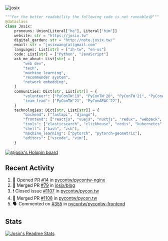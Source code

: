 ![josix](https://komarev.com/ghpvc/?username=josix)
```python
"""For the better readability the following code is not runnable😆"""
@dataclass
class Josix:
    pronouns: Union[Literal["he"], Literal["him"]]
    website: str = "https://josix.tw"
    digital_garden: str = "http://note.josix.tw/"
    email: str = "josixwang(at)gmail.com"
    languages: List[str] = ["zh-tw", "en-us"]
    code: List[str] = ["Python", "JavaScript"]
    ask_me_about: List[str] = [
        "web dev",
        "tech",
        "machine learning",
        "recommender system",
        "network embedding",
    ]
    communities: Dict[str, List[str]] = {
        "volunteer": ["PyConTW'19", "PyConTW'20", "PyConTW'21", "PyConAPAC'22"],
        "team_lead": ["PyConTW'21", "PyConAPAC'22"],
    }
    technologies: Dict[str, List[str]] = {
        "backend": ["fastapi", "django"],
        "frontend": ["reactjs", "vuejs", "nuxtjs", "redux", "webpack", "tailwindcss"],
        "tools": ["elasticsearch", "clickhouse", "redis", "kubernetes", "docker"],
        "shell": ["bash", "zsh"],
        "machine_learning": ["pytorch", "pytorch-geometric"],
        "editors": ["vscode", "vim"],
    }
```
[![@josix's Holopin board](https://holopin.io/api/user/board?user=josix)](https://holopin.io/@josix)

## Recent Activity
<!--START_SECTION:activity-->
1. 💪 Opened PR [#14](https://github.com/pycontw/pycontw-nginx/pull/14) in [pycontw/pycontw-nginx](https://github.com/pycontw/pycontw-nginx)
2. 🎉 Merged PR [#79](https://github.com/josix/blog/pull/79) in [josix/blog](https://github.com/josix/blog)
3. ❗️ Closed issue [#1107](https://github.com/pycontw/pycon.tw/issues/1107) in [pycontw/pycon.tw](https://github.com/pycontw/pycon.tw)
4. 🎉 Merged PR [#1108](https://github.com/pycontw/pycon.tw/pull/1108) in [pycontw/pycon.tw](https://github.com/pycontw/pycon.tw)
5. 🗣 Commented on [#355](https://github.com/pycontw/pycontw-frontend/issues/355) in [pycontw/pycontw-frontend](https://github.com/pycontw/pycontw-frontend)
<!--END_SECTION:activity-->



## Stats
[![Josix's Readme Stats](https://github-readme-stats.vercel.app/api?username=josix&show_icons=true&theme=default&count_private=true&card_width=400)](https://github.com/anuraghazra/github-readme-stats)
